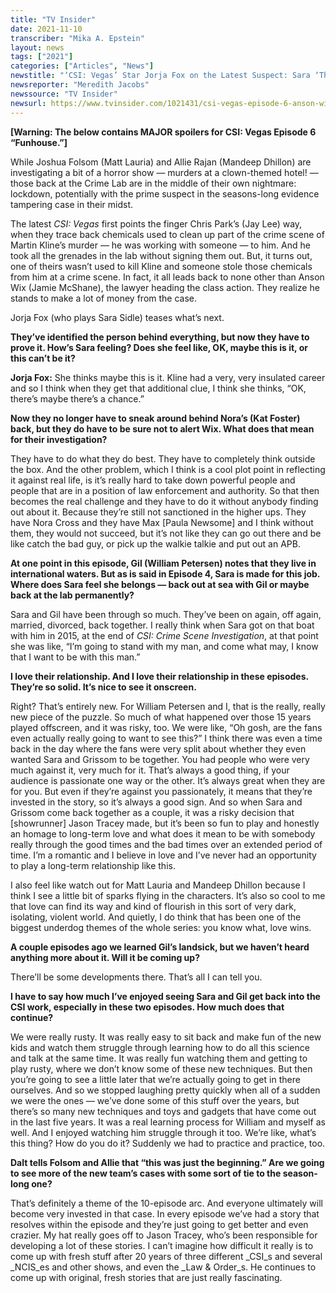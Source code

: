```yaml
---
title: "TV Insider"
date: 2021-11-10
transcriber: "Mika A. Epstein"
layout: news
tags: ["2021"]
categories: ["Articles", "News"]
newstitle: "‘CSI: Vegas’ Star Jorja Fox on the Latest Suspect: Sara ‘Thinks Maybe This Is It’"
newsreporter: "Meredith Jacobs"
newssource: "TV Insider"
newsurl: https://www.tvinsider.com/1021431/csi-vegas-episode-6-anson-wix-suspect-evidence-tampering-jorja-fox/
---
```


**[Warning: The below contains MAJOR spoilers for CSI: Vegas Episode 6 “Funhouse.”]**

While Joshua Folsom (Matt Lauria) and Allie Rajan (Mandeep Dhillon) are investigating a bit of a horror show — murders at a clown-themed hotel! — those back at the Crime Lab are in the middle of their own nightmare: lockdown, potentially with the prime suspect in the seasons-long evidence tampering case in their midst.

The latest _CSI: Vegas_ first points the finger Chris Park’s (Jay Lee) way, when they trace back chemicals used to clean up part of the crime scene of Martin Kline’s murder — he was working with someone — to him. And he took all the grenades in the lab without signing them out. But, it turns out, one of theirs wasn’t used to kill Kline and someone stole those chemicals from him at a crime scene. In fact, it all leads back to none other than Anson Wix (Jamie McShane), the lawyer heading the class action. They realize he stands to make a lot of money from the case.

Jorja Fox (who plays Sara Sidle) teases what’s next.

**They’ve identified the person behind everything, but now they have to prove it. How’s Sara feeling? Does she feel like, OK, maybe this is it, or this can’t be it?**

**Jorja Fox:** She thinks maybe this is it. Kline had a very, very insulated career and so I think when they get that additional clue, I think she thinks, “OK, there’s maybe there’s a chance.”

**Now they no longer have to sneak around behind Nora’s (Kat Foster) back, but they do have to be sure not to alert Wix. What does that mean for their investigation?**

They have to do what they do best. They have to completely think outside the box. And the other problem, which I think is a cool plot point in reflecting it against real life, is it’s really hard to take down powerful people and people that are in a position of law enforcement and authority. So that then becomes the real challenge and they have to do it without anybody finding out about it. Because they’re still not sanctioned in the higher ups. They have Nora Cross and they have Max [Paula Newsome] and I think without them, they would not succeed, but it’s not like they can go out there and be like catch the bad guy, or pick up the walkie talkie and put out an APB.

**At one point in this episode, Gil (William Petersen) notes that they live in international waters. But as is said in Episode 4, Sara is made for this job. Where does Sara feel she belongs — back out at sea with Gil or maybe back at the lab permanently?**

Sara and Gil have been through so much. They’ve been on again, off again, married, divorced, back together. I really think when Sara got on that boat with him in 2015, at the end of _CSI: Crime Scene Investigation_, at that point she was like, “I’m going to stand with my man, and come what may, I know that I want to be with this man.”

**I love their relationship. And I love their relationship in these episodes. They’re so solid. It’s nice to see it onscreen.**

Right? That’s entirely new. For William Petersen and I, that is the really, really new piece of the puzzle. So much of what happened over those 15 years played offscreen, and it was risky, too. We were like, “Oh gosh, are the fans even actually really going to want to see this?” I think there was even a time back in the day where the fans were very split about whether they even wanted Sara and Grissom to be together. You had people who were very much against it, very much for it. That’s always a good thing, if your audience is passionate one way or the other. It’s always great when they are for you. But even if they’re against you passionately, it means that they’re invested in the story, so it’s always a good sign. And so when Sara and Grissom come back together as a couple, it was a risky decision that [showrunner] Jason Tracey made, but it’s been so fun to play and honestly an homage to long-term love and what does it mean to be with somebody really through the good times and the bad times over an extended period of time. I’m a romantic and I believe in love and I’ve never had an opportunity to play a long-term relationship like this.

I also feel like watch out for Matt Lauria and Mandeep Dhillon because I think I see a little bit of sparks flying in the characters. It’s also so cool to me that love can find its way and kind of flourish in this sort of very dark, isolating, violent world. And quietly, I do think that has been one of the biggest underdog themes of the whole series: you know what, love wins.

**A couple episodes ago we learned Gil’s landsick, but we haven’t heard anything more about it. Will it be coming up?**

There’ll be some developments there. That’s all I can tell you.

**I have to say how much I’ve enjoyed seeing Sara and Gil get back into the CSI work, especially in these two episodes. How much does that continue?**

We were really rusty. It was really easy to sit back and make fun of the new kids and watch them struggle through learning how to do all this science and talk at the same time. It was really fun watching them and getting to play rusty, where we don’t know some of these new techniques. But then you’re going to see a little later that we’re actually going to get in there ourselves. And so we stopped laughing pretty quickly when all of a sudden we were the ones — we’ve done some of this stuff over the years, but there’s so many new techniques and toys and gadgets that have come out in the last five years. It was a real learning process for William and myself as well. And I enjoyed watching him struggle through it too. We’re like, what’s this thing? How do you do it? Suddenly we had to practice and practice, too.

**Dalt tells Folsom and Allie that “this was just the beginning.” Are we going to see more of the new team’s cases with some sort of tie to the season-long one?**

That’s definitely a theme of the 10-episode arc. And everyone ultimately will become very invested in that case. In every episode we’ve had a story that resolves within the episode and they’re just going to get better and even crazier. My hat really goes off to Jason Tracey, who’s been responsible for developing a lot of these stories. I can’t imagine how difficult it really is to come up with fresh stuff after 20 years of three different _CSI_s and several _NCIS_es and other shows, and even the _Law & Order_s. He continues to come up with original, fresh stories that are just really fascinating.
